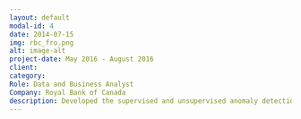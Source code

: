 ```yaml
---
layout: default
modal-id: 4
date: 2014-07-15
img: rbc_fro.png
alt: image-alt
project-date: May 2016 - August 2016
client: 
category: 
Role: Data and Business Analyst
Company: Royal Bank of Canada
description: Developed the supervised and unsupervised anomaly detection model using Spark to identify any irregular records on the client’s risk rating data which help ensure the correctness of the capital calculation and BCAR report.  ||  Assisted in the migration of the Capital Measurement Data (BCAR System) by gathering and analyzing the user’s BAU and requirement to identify if there is any gap between the old and new system that need to be addressed.  || Led operations in finding the automated business process tool by gathering and developing the requirements and use-cases, and finding and selecting the vendors. ||	(Volunteer) Helped the RBC’s employee experience team in drawing insight from the employee experience survey using different natural language processing (NLP) methods such as topic modeling or sentiment analysis.
---
```

